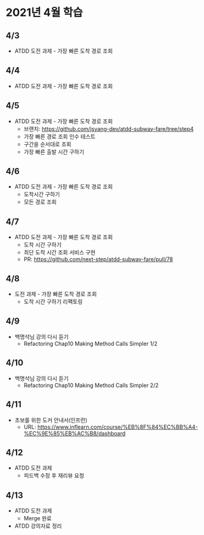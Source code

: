 # 2021년 4월 학습

## 4/3

- ATDD 도전 과제 - 가장 빠른 도착 경로 조회

## 4/4

- ATDD 도전 과제 - 가장 빠른 도착 경로 조회

## 4/5

- ATDD 도전 과제 - 가장 빠른 도착 경로 조회
  - 브랜치: <https://github.com/jsyang-dev/atdd-subway-fare/tree/step4>
  - 가장 빠른 경로 조회 인수 테스트
  - 구간을 순서대로 조회
  - 가장 빠른 출발 시간 구하기
  
## 4/6

- ATDD 도전 과제 - 가장 빠른 도착 경로 조회
  - 도착시간 구하기
  - 모든 경로 조회

## 4/7

- ATDD 도전 과제 - 가장 빠른 도착 경로 조회
  - 도착 시간 구하기
  - 최단 도착 시간 조회 서비스 구현
  - PR: <https://github.com/next-step/atdd-subway-fare/pull/78>

## 4/8

- 도전 과제 - 가장 빠른 도착 경로 조회
  - 도착 시간 구하기 리팩토링

## 4/9

- 백명석님 강의 다시 듣기
  - Refactoring Chap10 Making Method Calls Simpler 1/2

## 4/10

- 백명석님 강의 다시 듣기
  - Refactoring Chap10 Making Method Calls Simpler 2/2

## 4/11

- 초보를 위한 도커 안내서(인프런)
  - URL: <https://www.inflearn.com/course/%EB%8F%84%EC%BB%A4-%EC%9E%85%EB%AC%B8/dashboard>

## 4/12

- ATDD 도전 과제
  - 피드백 수정 후 재리뷰 요청

## 4/13

- ATDD 도전 과제
  - Merge 완료
- ATDD 강의자료 정리
